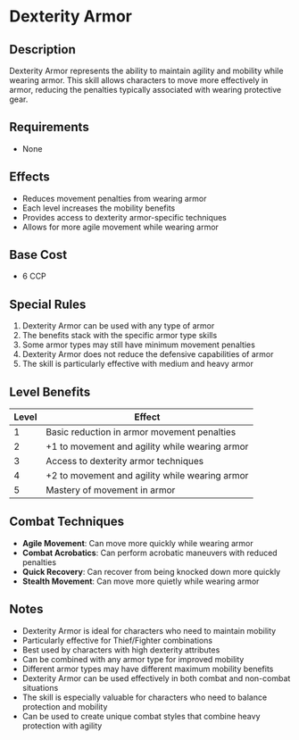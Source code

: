 # Dexterity Armor

## Description
Dexterity Armor represents the ability to maintain agility and mobility while wearing armor. This skill allows characters to move more effectively in armor, reducing the penalties typically associated with wearing protective gear.

## Requirements
- None

## Effects
- Reduces movement penalties from wearing armor
- Each level increases the mobility benefits
- Provides access to dexterity armor-specific techniques
- Allows for more agile movement while wearing armor

## Base Cost
- 6 CCP

## Special Rules
1. Dexterity Armor can be used with any type of armor
2. The benefits stack with the specific armor type skills
3. Some armor types may still have minimum movement penalties
4. Dexterity Armor does not reduce the defensive capabilities of armor
5. The skill is particularly effective with medium and heavy armor

## Level Benefits
| Level | Effect |
|-------|--------|
| 1 | Basic reduction in armor movement penalties |
| 2 | +1 to movement and agility while wearing armor |
| 3 | Access to dexterity armor techniques |
| 4 | +2 to movement and agility while wearing armor |
| 5 | Mastery of movement in armor |

## Combat Techniques
- **Agile Movement**: Can move more quickly while wearing armor
- **Combat Acrobatics**: Can perform acrobatic maneuvers with reduced penalties
- **Quick Recovery**: Can recover from being knocked down more quickly
- **Stealth Movement**: Can move more quietly while wearing armor

## Notes
- Dexterity Armor is ideal for characters who need to maintain mobility
- Particularly effective for Thief/Fighter combinations
- Best used by characters with high dexterity attributes
- Can be combined with any armor type for improved mobility
- Different armor types may have different maximum mobility benefits
- Dexterity Armor can be used effectively in both combat and non-combat situations
- The skill is especially valuable for characters who need to balance protection and mobility
- Can be used to create unique combat styles that combine heavy protection with agility 